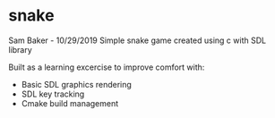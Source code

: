 # snake
Sam Baker - 10/29/2019
Simple snake game created using c with SDL library

Built as a learning excercise to improve comfort with:
- Basic SDL graphics rendering
- SDL key tracking
- Cmake build management
